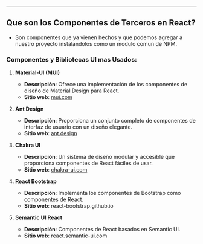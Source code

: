
---
## Que son los Componentes de Terceros en React?

- Son componentes que ya vienen hechos y que podemos agregar a nuestro proyecto instalandolos como un modulo comun de NPM.

### Componentes y Bibliotecas UI mas Usados:

1. **Material-UI (MUI)**
    - **Descripción**: Ofrece una implementación de los componentes de diseño de Material Design para React.
    - **Sitio web**: [mui.com](https://mui.com)
	
2. **Ant Design**
    - **Descripción**: Proporciona un conjunto completo de componentes de interfaz de usuario con un diseño elegante.
    - **Sitio web**: [ant.design](https://ant.design)
	
3. **Chakra UI**
    - **Descripción**: Un sistema de diseño modular y accesible que proporciona componentes de React fáciles de usar.
    - **Sitio web**: [chakra-ui.com](https://chakra-ui.com)
	
4. **React Bootstrap**
    - **Descripción**: Implementa los componentes de Bootstrap como componentes de React.
    - **Sitio web**: react-bootstrap.github.io
	
5. **Semantic UI React**
    - **Descripción**: Componentes de React basados en Semantic UI.
    - **Sitio web**: react.semantic-ui.com